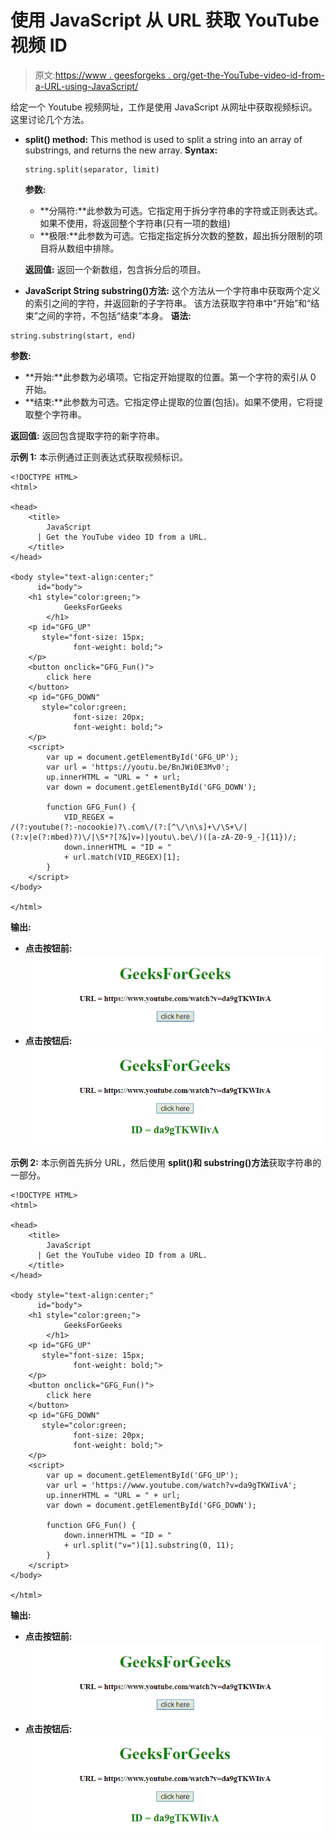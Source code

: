 # 使用 JavaScript 从 URL 获取 YouTube 视频 ID

> 原文:[https://www . geesforgeks . org/get-the-YouTube-video-id-from-a-URL-using-JavaScript/](https://www.geeksforgeeks.org/get-the-youtube-video-id-from-a-url-using-javascript/)

给定一个 Youtube 视频网址，工作是使用 JavaScript 从网址中获取视频标识。这里讨论几个方法。

*   **split() method:**
    This method is used to split a string into an array of substrings, and returns the new array.
    **Syntax:**

    ```
    string.split(separator, limit)

    ```

    **参数:**

    *   **分隔符:**此参数为可选。它指定用于拆分字符串的字符或正则表达式。如果不使用，将返回整个字符串(只有一项的数组)
    *   **极限:**此参数为可选。它指定指定拆分次数的整数，超出拆分限制的项目将从数组中排除。

    **返回值:**
    返回一个新数组，包含拆分后的项目。

*   **JavaScript String substring()方法:**
    这个方法从一个字符串中获取两个定义的索引之间的字符，并返回新的子字符串。
    该方法获取字符串中“开始”和“结束”之间的字符，不包括“结束”本身。
    **语法:**

```
string.substring(start, end)

```

**参数:**

*   **开始:**此参数为必填项。它指定开始提取的位置。第一个字符的索引从 0 开始。
*   **结束:**此参数为可选。它指定停止提取的位置(包括)。如果不使用，它将提取整个字符串。

**返回值:**
返回包含提取字符的新字符串。

**示例 1:** 本示例通过正则表达式获取视频标识。

```
<!DOCTYPE HTML>
<html>

<head>
    <title>
        JavaScript
      | Get the YouTube video ID from a URL.
    </title>
</head>

<body style="text-align:center;" 
      id="body">
    <h1 style="color:green;">  
            GeeksForGeeks  
        </h1>
    <p id="GFG_UP" 
       style="font-size: 15px; 
              font-weight: bold;">
    </p>
    <button onclick="GFG_Fun()">
        click here
    </button>
    <p id="GFG_DOWN" 
       style="color:green;
              font-size: 20px; 
              font-weight: bold;">
    </p>
    <script>
        var up = document.getElementById('GFG_UP');
        var url = 'https://youtu.be/BnJWi0E3Mv0';
        up.innerHTML = "URL = " + url;
        var down = document.getElementById('GFG_DOWN');

        function GFG_Fun() {
            VID_REGEX =
/(?:youtube(?:-nocookie)?\.com\/(?:[^\/\n\s]+\/\S+\/|(?:v|e(?:mbed)?)\/|\S*?[?&]v=)|youtu\.be\/)([a-zA-Z0-9_-]{11})/;
            down.innerHTML = "ID = "
            + url.match(VID_REGEX)[1];
        }
    </script>
</body>

</html>
```

**输出:**

*   **点击按钮前:**
    ![](img/81e5263a9ed0da17a0e646aaf53b7aa8.png)
*   **点击按钮后:**
    ![](img/bf80a9b765c7b773d0a7fea896d8d591.png)

**示例 2:** 本示例首先拆分 URL，然后使用 **split()和 substring()方法**获取字符串的一部分。

```
<!DOCTYPE HTML>
<html>

<head>
    <title>
        JavaScript 
      | Get the YouTube video ID from a URL.
    </title>
</head>

<body style="text-align:center;"
      id="body">
    <h1 style="color:green;">  
            GeeksForGeeks  
        </h1>
    <p id="GFG_UP" 
       style="font-size: 15px;
              font-weight: bold;">
    </p>
    <button onclick="GFG_Fun()">
        click here
    </button>
    <p id="GFG_DOWN" 
       style="color:green;
              font-size: 20px;
              font-weight: bold;">
    </p>
    <script>
        var up = document.getElementById('GFG_UP');
        var url = 'https://www.youtube.com/watch?v=da9gTKWIivA';
        up.innerHTML = "URL = " + url;
        var down = document.getElementById('GFG_DOWN');

        function GFG_Fun() {
            down.innerHTML = "ID = " 
            + url.split("v=")[1].substring(0, 11);
        }
    </script>
</body>

</html>
```

**输出:**

*   **点击按钮前:**
    ![](img/81e5263a9ed0da17a0e646aaf53b7aa8.png)
*   **点击按钮后:**
    ![](img/bf80a9b765c7b773d0a7fea896d8d591.png)